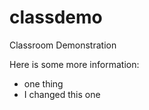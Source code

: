 # classdemo
Classroom Demonstration

Here is some more information:
- one thing
- I changed this one
